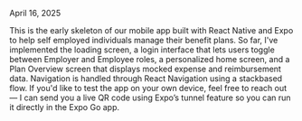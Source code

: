 April 16, 2025

This is the early skeleton of our mobile app built with React Native and Expo to help self employed individuals
manage their benefit plans. So far, I've implemented the loading screen, a login interface that lets users toggle between Employer
and Employee roles, a personalized home screen, and a Plan Overview screen that displays mocked expense and reimbursement data. 
Navigation is handled through React Navigation using a stackbased flow. If you'd like to test the app on your own device, feel 
free to reach out — I can send you a live QR code using Expo’s tunnel feature so you can run it directly in the Expo Go app.
